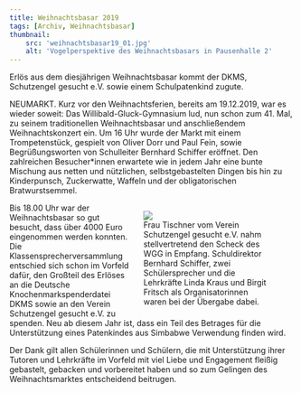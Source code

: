 ```yaml
---
title: Weihnachtsbasar 2019
tags: [Archiv, Weihnachtsbasar]
thumbnail: 
    src: 'weihnachtsbasar19_01.jpg'
    alt: 'Vogelperspektive des Weihnachtsbasars in Pausenhalle 2' 
---
```

Erlös aus dem diesjährigen Weihnachtsbasar kommt der DKMS, Schutzengel gesucht e.V. sowie einem Schulpatenkind zugute.

NEUMARKT. Kurz vor den Weihnachtsferien, bereits am 19.12.2019, war es wieder soweit: Das Willibald-Gluck-Gymnasium lud, nun schon zum 41. Mal, zu seinem traditionellen Weihnachtsbasar und anschließendem Weihnachtskonzert ein. Um 16 Uhr wurde der Markt mit einem Trompetenstück, gespielt von Oliver Dorr und Paul Fein, sowie Begrüßungsworten von Schulleiter Bernhard Schiffer eröffnet. Den zahlreichen Besucher*innen erwartete wie in jedem Jahr eine bunte Mischung aus netten und nützlichen, selbstgebastelten Dingen bis hin zu Kinderpunsch, Zuckerwatte, Waffeln und der obligatorischen Bratwurstsemmel.

<figure style ="float:right;width: 45%; margin-left:20px">
<img src = "/images/weihnachtsbasar19_02.jpg" >
<figcaption> Frau Tischner vom Verein Schutzengel gesucht e.V. nahm stellvertretend den Scheck des WGG in Empfang. Schuldirektor Bernhard Schiffer, zwei Schülersprecher und die Lehrkräfte Linda Kraus und Birgit Fritsch als Organisatorinnen waren bei der Übergabe dabei. 
</figcaption>
</figure>

Bis 18.00 Uhr war der Weihnachtsbasar so gut besucht, dass über 4000 Euro eingenommen werden konnten. Die Klassensprecherversammlung entschied sich schon im Vorfeld dafür, den Großteil des Erlöses an die Deutsche Knochenmarkspenderdatei DKMS sowie an den Verein Schutzengel gesucht e.V. zu spenden. Neu ab diesem Jahr ist, dass ein Teil des Betrages für die Unterstützung eines Patenkindes aus Simbabwe Verwendung finden wird.

Der Dank gilt allen Schülerinnen und Schülern, die mit Unterstützung ihrer Tutoren und Lehrkräfte im Vorfeld mit viel Liebe und Engagement fleißig gebastelt, gebacken und vorbereitet haben und so zum Gelingen des Weihnachtsmarktes entscheidend beitrugen.